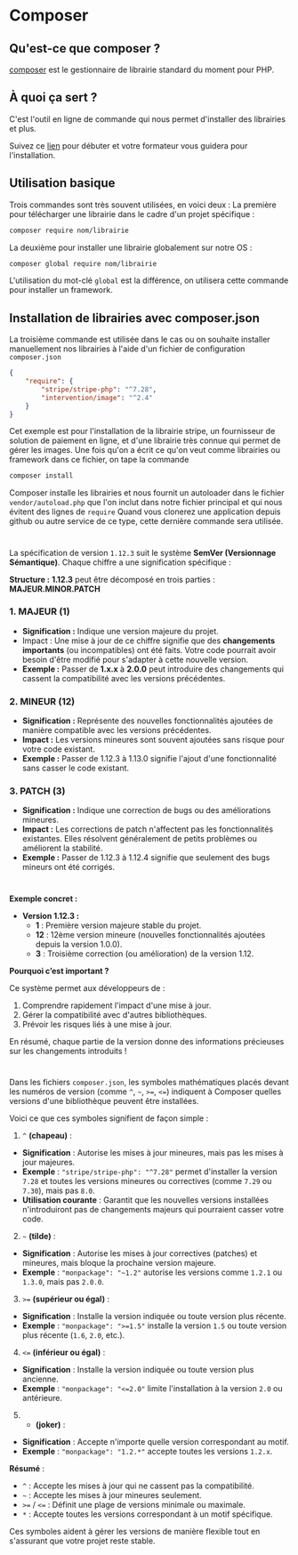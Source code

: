 # Composer

## Qu'est-ce que composer ?
[composer](https://getcomposer.org/) est le gestionnaire de librairie standard du moment pour PHP.

## À quoi ça sert ?
C'est l'outil en ligne de commande qui nous permet d'installer des librairies et plus.

Suivez ce [lien](https://getcomposer.org/doc/00-intro.md#installation-linux-unix-macos) pour débuter et votre formateur vous guidera pour l'installation.

## Utilisation basique

Trois commandes sont très souvent utilisées, en voici deux :
La première pour télécharger une librairie dans le cadre d'un projet spécifique :
```bash
composer require nom/librairie
```

La deuxième pour installer une librairie globalement sur notre OS :
```bash
composer global require nom/librairie
```
L'utilisation du mot-clé `global` est la différence, on utilisera cette commande pour installer un framework.

## Installation de librairies avec composer.json
La troisième commande est utilisée dans le cas ou on souhaite installer manuellement nos librairies à l'aide d'un fichier de configuration `composer.json`
```json
{
    "require": {
        "stripe/stripe-php": "^7.28",
        "intervention/image": "^2.4"
    }
}
```
Cet exemple est pour l'installation de la librairie stripe, un fournisseur de solution de paiement en ligne, et d'une librairie très connue qui permet de gérer les images.
Une fois qu'on a écrit ce qu'on veut comme librairies ou framework dans ce fichier, on tape la commande
```bash
composer install
```
Composer installe les librairies et nous fournit un autoloader dans le fichier `vendor/autoload.php` que l'on inclut dans notre fichier principal et qui nous évitent des lignes de `require`
Quand vous clonerez une application depuis github ou autre service de ce type, cette dernière commande sera utilisée.


#
#

La spécification de version `1.12.3` suit le système **SemVer (Versionnage Sémantique)**. Chaque chiffre a une signification spécifique :

**Structure :**
**1.12.3** peut être décomposé en trois parties : **MAJEUR.MINOR.PATCH**

### 1. MAJEUR (1)

* **Signification :** 
 Indique une version majeure du projet.
* Impact :
Une mise à jour de ce chiffre signifie que des **changements importants** (ou incompatibles) ont été faits. Votre code pourrait avoir besoin d'être modifié pour s'adapter à cette nouvelle version.
* **Exemple :**
Passer de **1.x.x** à **2.0.0** peut introduire des changements qui cassent la compatibilité avec les versions précédentes.

### 2. MINEUR (12)
* **Signification :**
Représente des nouvelles fonctionnalités ajoutées de manière compatible avec les versions précédentes.
* **Impact :**
Les versions mineures sont souvent ajoutées sans risque pour votre code existant.
* **Exemple :**
Passer de 1.12.3 à 1.13.0 signifie l'ajout d'une fonctionnalité sans casser le code existant.

### 3. PATCH (3)
* **Signification :**
Indique une correction de bugs ou des améliorations mineures.
* **Impact :**
Les corrections de patch n'affectent pas les fonctionnalités existantes. Elles résolvent généralement de petits problèmes ou améliorent la stabilité.
* **Exemple :**
Passer de 1.12.3 à 1.12.4 signifie que seulement des bugs mineurs ont été corrigés.

#

**Exemple concret :**
* **Version 1.12.3 :**
   * **1** : Première version majeure stable du projet.
   * **12** : 12ème version mineure (nouvelles fonctionnalités ajoutées depuis la version 1.0.0).
   * **3** : Troisième correction (ou amélioration) de la version 1.12.

**Pourquoi c’est important ?**

Ce système permet aux développeurs de :

 1. Comprendre rapidement l'impact d'une mise à jour.
 2. Gérer la compatibilité avec d'autres bibliothèques.
 3. Prévoir les risques liés à une mise à jour.

En résumé, chaque partie de la version donne des informations précieuses sur les changements introduits !


#
#

Dans les fichiers `composer.json`, les symboles mathématiques placés devant les numéros de version (comme `^`, `~`, `>=`, `<=`) indiquent à Composer quelles versions d'une bibliothèque peuvent être installées. 

Voici ce que ces symboles signifient de façon simple :

1. `^` **(chapeau)** :
* **Signification** : Autorise les mises à jour mineures, mais pas les mises à jour majeures.
* **Exemple** : `"stripe/stripe-php": "^7.28"` permet d'installer la version `7.28` et toutes les versions mineures ou correctives (comme `7.29` ou `7.30`), mais pas `8.0`.
* **Utilisation courante** : Garantit que les nouvelles versions installées n'introduiront pas de changements majeurs qui pourraient casser votre code.


2. `~` **(tilde)** :
* **Signification** : Autorise les mises à jour correctives (patches) et mineures, mais bloque la prochaine version majeure.
* **Exemple** : `"monpackage": "~1.2"` autorise les versions comme `1.2.1` ou `1.3.0`, mais pas `2.0.0`.

3. `>=` **(supérieur ou égal)** :
* **Signification** : Installe la version indiquée ou toute version plus récente.
* **Exemple** : `"monpackage": ">=1.5"` installe la version `1.5` ou toute version plus récente (`1.6`, `2.0`, etc.).

4. `<=` **(inférieur ou égal)** :
* **Signification** : Installe la version indiquée ou toute version plus ancienne.
* **Exemple** : `"monpackage": "<=2.0"` limite l'installation à la version `2.0` ou antérieure.

5. * **(joker)** :
* **Signification** : Accepte n'importe quelle version correspondant au motif.
* **Exemple** : `"monpackage": "1.2.*"` accepte toutes les versions `1.2.x`.

**Résumé** :
* `^` : Accepte les mises à jour qui ne cassent pas la compatibilité.
* `~` : Accepte les mises à jour mineures seulement.
* `>=` / `<=` : Définit une plage de versions minimale ou maximale.
* `*` : Accepte toutes les versions correspondant à un motif spécifique.
  
Ces symboles aident à gérer les versions de manière flexible tout en s'assurant que votre projet reste stable.

